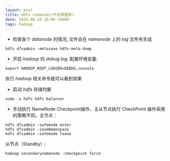 ```yaml
---
layout: post
title: Hdfs commands(不定期更新)
date: 2018-08-10 10:08 +0800
tags: hadoop
---
```


* 检查各个 *datanode* 的情况, 文件会在 *namenode* 上的 *log* 文件夹生成
```
hdfs dfsadmin -metasave hdfs-meta-dump
```
* 开启 *hadoop* 的 *debug log*, 配置环境变量:
```
export HADOOP_ROOT_LOGGER=DEBUG,console
```
执行 *hadoop* 相关命令就可以看到效果
* 启动 *hdfs* 存储均衡
```
sudo -u hdfs hdfs balancer
```
* 手动执行 NameNode Checkpoint操作，主从节点执行 CheckPoint 操作采用的策略不同，主节点：
```
hdfs dfsadmin -safemode enter  
hdfs dfsadmin -saveNamespace  
hdfs dfsadmin -safemode leave 
```
从节点（Standby）：
```
hadoop secondarynamenode -checkpoint force 
```